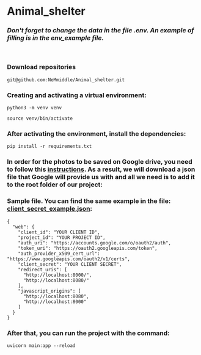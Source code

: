# Animal_shelter

### *Don't forget to change the data in the file .env. An example of filling is in the env_example file.*      
&nbsp; 

### Download repositories
```
git@github.com:NeMmiddle/Animal_shelter.git
```
### Creating and activating a virtual environment:
```
python3 -m venv venv

source venv/bin/activate
```
### After activating the environment, install the dependencies:
```
pip install -r requirements.txt
```

### In order for the photos to be saved on Google drive, you need to follow this [instructions](https://developers.google.com/drive/api/quickstart/python). As a result, we will download a json file that Google will provide us with and all we need is to add it to the root folder of our project:
### Sample file. You can find the same example in the file: [client_secret_example.json](https://github.com/NeMmiddle/Animal_shelter/blob/master/client_secret_exemple.json):
```
{
  "web": {
    "client_id": "YOUR CLIENT ID",
    "project_id": "YOUR PROJECT ID",
    "auth_uri": "https://accounts.google.com/o/oauth2/auth",
    "token_uri": "https://oauth2.googleapis.com/token",
    "auth_provider_x509_cert_url": "https://www.googleapis.com/oauth2/v1/certs",
    "client_secret": "YOUR CLIENT SECRET",
    "redirect_uris": [
      "http://localhost:8000/",
      "http://localhost:8080/"
    ],
    "javascript_origins": [
      "http://localhost:8080",
      "http://localhost:8000"
    ]
  }
}
```
### After that, you can run the project with the command:
```
uvicorn main:app --reload
```



